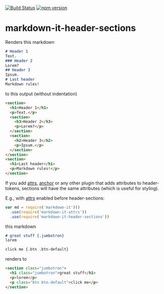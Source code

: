 [![Build Status](https://travis-ci.org/arve0/markdown-it-header-sections.svg)](https://travis-ci.org/arve0/markdown-it-header-sections) [![npm version](https://badge.fury.io/js/markdown-it-header-sections.svg)](http://badge.fury.io/js/markdown-it-header-sections)
# markdown-it-header-sections

Renders this markdown
```md
# Header 1
Text.
### Header 2
Lorem?
## Header 3
Ipsum.
# Last header
Markdown rules!
```

to this output (without indentation)
```html
<section>
  <h1>Header 1</h1>
  <p>Text.</p>
  <section>
    <h3>Header 2</h3>
    <p>Lorem?</p>
  </section>
  <section>
    <h2>Header 3</h2>
    <p>Ipsum.</p>
  </section>
</section>
<section>
  <h1>Last header</h1>
  <p>Markdown rules!</p>
</section>
```

If you add [attrs], [anchor] or any other plugin that adds attributes to header-tokens, sections will have the same attributes (which is useful for styling).

E.g., with [attrs] enabled before header-sections:

```js
var md = require('markdown-it')()
  .use(require('markdown-it-attrs'))
  .use(require('markdown-it-header-sections'))
```

this markdown
```md
# great stuff {.jumbotron}
lorem

click me {.btn .btn-default}
```

renders to
```md
<section class="jumbotron">
  <h1 class="jumbotron">great stuff</h1>
  <p>lorem</p>
  <p class="btn btn-default">click me</p>
</section>
```

[attrs]: https://github.com/arve0/markdown-it-attrs
[anchor]: https://github.com/valeriangalliat/markdown-it-anchor
